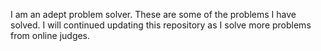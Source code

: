 I am an adept problem solver. These are some of the problems I have solved. I will continued updating this repository as I solve more problems from online judges.
